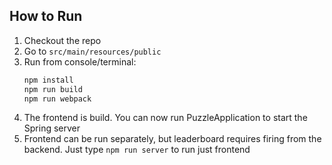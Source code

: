 ## How to Run

1. Checkout the repo
2. Go to `src/main/resources/public`
3. Run from console/terminal:
    ```sh
    npm install
    npm run build
    npm run webpack
    ```
4. The frontend is build. You can now run PuzzleApplication to start the Spring server
5. Frontend can be run separately, but leaderboard requires firing from the backend. Just type `npm run server` 
   to run just frontend

